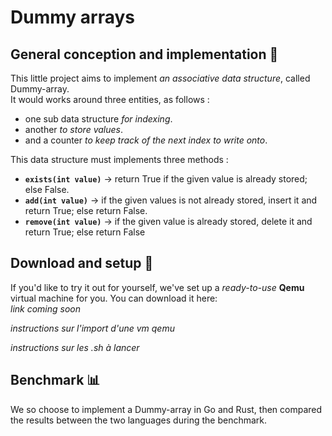 # Dummy arrays

## General conception and implementation 📑
This little project aims to implement _an associative data structure_, called Dummy-array.<br/>
It would works around three entities, as follows :
- one sub data structure _for indexing_.
- another _to store values_.
- and a counter _to keep track of the next index to write onto_.

This data structure must implements three methods :
- **`exists(int value)`** -> return True if the given value is already stored; else False.
- **`add(int value)`** -> if the given values is not already stored, insert it and return True; else return False.
- **`remove(int value)`** -> if the given value is already stored, delete it and return True; else return False 

## Download and setup 🚂 
If you'd like to try it out for yourself, we've set up a _ready-to-use_ **Qemu** virtual machine for you. You can download it here:<br/>
*link coming soon*

*instructions sur l'import d'une vm qemu*

*instructions sur les .sh à lancer*

## Benchmark 📊
We so choose to implement a Dummy-array in Go and Rust, then compared the results between the two languages during the benchmark.
